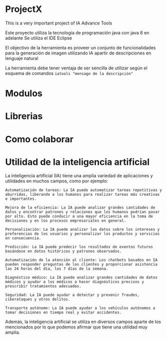 # ProjectX
This is a very important project of IA Advance Tools

Este proyecto utiliza la tecnologia de programación java con java 8 en adelante
Se utiliza el IDE Eclipse

El objectivo de la herramienta es proveer un conjunto de funcionalidades para la generación de imagen utilizando IA apartir de 
descripciones en lenguaje natural

La herramienta debe tener ventaja de ser sencilla de utilizar según el esquema de comandos 
`iatools "mensage de la descripción"`

# Modulos


# Librerias


# Como colaborar


# Utilidad de la inteligencia artificial
La inteligencia artificial (IA) tiene una amplia variedad de aplicaciones y utilidades en muchos campos, como por ejemplo:

    Automatización de tareas: La IA puede automatizar tareas repetitivas y aburridas, liberando a los humanos para realizar tareas más creativas e importantes.

    Mejora de la eficiencia: La IA puede analizar grandes cantidades de datos y encontrar patrones y relaciones que los humanos podrían pasar por alto. Esto puede conducir a una mayor eficiencia en la toma de decisiones y en los procesos empresariales en general.

    Personalización: La IA puede analizar los datos sobre los intereses y preferencias de los usuarios y personalizar los productos y servicios en consecuencia.

    Predicción: La IA puede predecir los resultados de eventos futuros basándose en datos históricos y patrones observados.

    Automatización de la atención al cliente: Los chatbots basados en IA pueden responder preguntas de los clientes y proporcionar asistencia las 24 horas del día, los 7 días de la semana.

    Diagnóstico médico: La IA puede analizar grandes cantidades de datos médicos y ayudar a los médicos a hacer diagnósticos precisos y prescribir tratamientos adecuados.

    Seguridad: La IA puede ayudar a detectar y prevenir fraudes, ciberataques y otros delitos.

    Transporte autónomo: La IA puede ayudar a los vehículos autónomos a tomar decisiones en tiempo real y evitar accidentes.

Además, la inteligencia artificial se utiliza en diversos campos aparte de los mencionados por lo que podemos afirmar que tiene una utilidad muy amplia.
